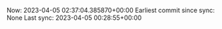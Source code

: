 Now: 2023-04-05 02:37:04.385870+00:00 Earliest commit since sync: None Last sync: 2023-04-05 00:28:55+00:00

